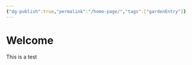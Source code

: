 ```yaml
---
{"dg-publish":true,"permalink":"/home-page/","tags":["gardenEntry"]}
---
```


# Welcome 
This is a test